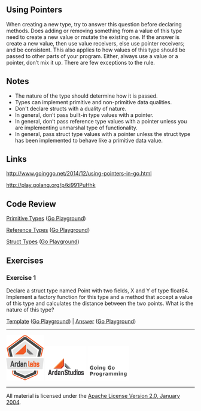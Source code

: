 ## Using Pointers

When creating a new type, try to answer this question before declaring methods. Does adding or removing something from a value of this type need to create a new value or mutate the existing one. If the answer is create a new value, then use value receivers, else use pointer receivers; and be consistent. This also applies to how values of this type should be passed to other parts of your program. Either, always use a value or a pointer, don’t mix it up. There are few exceptions to the rule.

## Notes

* The nature of the type should determine how it is passed.
* Types can implement primitive and non-primitive data qualities.
* Don't declare structs with a duality of nature.
* In general, don’t pass built-in type values with a pointer.
* In general, don’t pass reference type values with a pointer unless you are implementing unmarshal type of functionality.
* In general, pass struct type values with a pointer unless the struct type has been implemented to behave like a primitive data value.

## Links

http://www.goinggo.net/2014/12/using-pointers-in-go.html

http://play.golang.org/p/ki991PuHhk

## Code Review

[Primitive Types](example1/example1.go) ([Go Playground](https://play.golang.org/p/H5HRoElN6q))

[Reference Types](example3/example3.go) ([Go Playground](https://play.golang.org/p/E-Bb5cRuyz))

[Struct Types](example2/example2.go) ([Go Playground](https://play.golang.org/p/xD6PCx--GG))

## Exercises

### Exercise 1

Declare a struct type named Point with two fields, X and Y of type float64. Implement a factory function for this type and a method
that accept a value of this type and calculates the distance between the two points. What is the nature of this type?

[Template](exercises/template1/template1.go) ([Go Playground](https://play.golang.org/p/9_MSdcdlNQ)) | 
[Answer](exercises/exercise1/exercise1.go) ([Go Playground](https://play.golang.org/p/5KL4HipSJ-))

___
[![Ardan Labs](../00-slides/images/ggt_logo.png)](http://www.ardanlabs.com)
[![Ardan Studios](../00-slides/images/ardan_logo.png)](http://www.ardanstudios.com)
[![GoingGo Blog](../00-slides/images/ggb_logo.png)](http://www.goinggo.net)
___
All material is licensed under the [Apache License Version 2.0, January 2004](http://www.apache.org/licenses/LICENSE-2.0).

